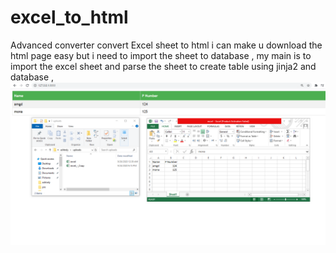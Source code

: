 # excel_to_html
Advanced converter convert Excel sheet to html i can make u download the html page easy but i need to import the sheet to database , my main is to import the excel sheet and parse the sheet to create table using jinja2 and database , 
<img src="excel_converter.PNG">
